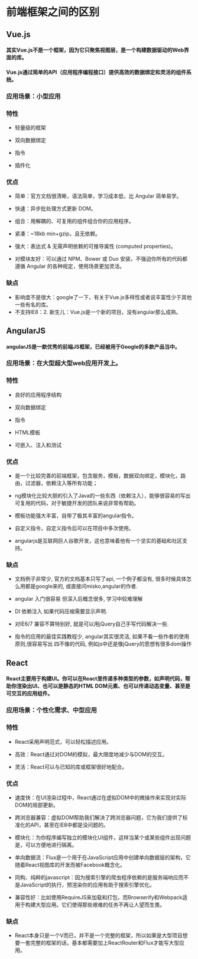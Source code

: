 # 前端框架之间的区别

## Vue.js

#### 其实Vue.js不是一个框架，因为它只聚焦视图层，是一个构建数据驱动的Web界面的库。
#### Vue.js通过简单的API（应用程序编程接口）提供高效的数据绑定和灵活的组件系统。

### 应用场景：小型应用

### 特性
* 轻量级的框架

* 双向数据绑定

* 指令

* 插件化

### 优点
* 简单：官方文档很清晰，语法简单，学习成本低，比 Angular 简单易学。

* 快速：异步批处理方式更新 DOM。

* 组合：用解耦的、可复用的组件组合你的应用程序。

* 紧凑：~18kb min+gzip，且无依赖。

* 强大：表达式 & 无需声明依赖的可推导属性 (computed properties)。

* 对模块友好：可以通过 NPM、Bower 或 Duo 安装，不强迫你所有的代码都遵循 Angular 的各种规定，使用场景更加灵活。

### 缺点
* 影响度不是很大：google了一下，有关于Vue.js多样性或者说丰富性少于其他一些有名的库。
* 不支持IE8：2. 新生儿：Vue.js是一个新的项目，没有angular那么成熟。



## AngularJS
#### angularJS是一款优秀的前端JS框架，已经被用于Google的多款产品当中。

### 应用场景：在大型超大型web应用开发上。
### 特性
* 良好的应用程序结构

* 双向数据绑定

* 指令

* HTML模板

* 可嵌入、注入和测试

### 优点
* 是一个比较完善的前端框架，包含服务，模板，数据双向绑定，模块化，路由，过滤器，依赖注入等所有功能；

* ng模块化比较大胆的引入了Java的一些东西（依赖注入），能够很容易的写出可复用的代码，对于敏捷开发的团队来说非常有帮助。

* 模板功能强大丰富，自带了极其丰富的angular指令。

* 自定义指令，自定义指令后可以在项目中多次使用。

* angularjs是互联网巨人谷歌开发，这也意味着他有一个坚实的基础和社区支持。

### 缺点
* 文档例子非常少, 官方的文档基本只写了api, 一个例子都没有, 很多时候具体怎么用都是google来的, 或直接问misko,angular的作者.

* angular 入门很容易 但深入后概念很多, 学习中较难理解

* DI 依赖注入 如果代码压缩需要显示声明.

* 对IE6/7 兼容不算特别好, 就是可以用jQuery自己手写代码解决一些.

* 指令的应用的最佳实践教程少, angular其实很灵活, 如果不看一些作者的使用原则,很容易写出 四不像的代码, 例如js中还是像jQuery的思想有很多dom操作

## React
####  React主要用于构建UI。你可以在React里传递多种类型的参数，如声明代码，帮助你渲染出UI、也可以是静态的HTML DOM元素、也可以传递动态变量、甚至是可交互的应用组件。

### 应用场景：个性化需求、中型应用
### 特性
* React采用声明范式，可以轻松描述应用。

* 高效：React通过对DOM的模拟，最大限度地减少与DOM的交互。

* 灵活：React可以与已知的库或框架很好地配合。

### 优点
* 速度快：在UI渲染过程中，React通过在虚拟DOM中的微操作来实现对实际DOM的局部更新。

* 跨浏览器兼容：虚拟DOM帮助我们解决了跨浏览器问题，它为我们提供了标准化的API，甚至在IE8中都是没问题的。

* 模块化：为你程序编写独立的模块化UI组件，这样当某个或某些组件出现问题是，可以方便地进行隔离。

* 单向数据流：Flux是一个用于在JavaScript应用中创建单向数据层的架构，它随着React视图库的开发而被Facebook概念化。

* 同构、纯粹的javascript：因为搜索引擎的爬虫程序依赖的是服务端响应而不是JavaScript的执行，预渲染你的应用有助于搜索引擎优化。

* 兼容性好：比如使用RequireJS来加载和打包，而Browserify和Webpack适用于构建大型应用。它们使得那些艰难的任务不再让人望而生畏。

### 缺点
* React本身只是一个V而已，并不是一个完整的框架，所以如果是大型项目想要一套完整的框架的话，基本都需要加上ReactRouter和Flux才能写大型应用。



